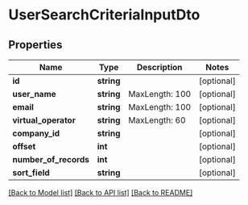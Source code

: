 # UserSearchCriteriaInputDto

## Properties
Name | Type | Description | Notes
------------ | ------------- | ------------- | -------------
**id** | **string** |  | [optional] 
**user_name** | **string** | MaxLength: 100 | [optional] 
**email** | **string** | MaxLength: 100 | [optional] 
**virtual_operator** | **string** | MaxLength: 60 | [optional] 
**company_id** | **string** |  | [optional] 
**offset** | **int** |  | [optional] 
**number_of_records** | **int** |  | [optional] 
**sort_field** | **string** |  | [optional] 

[[Back to Model list]](../README.md#documentation-for-models) [[Back to API list]](../README.md#documentation-for-api-endpoints) [[Back to README]](../README.md)


